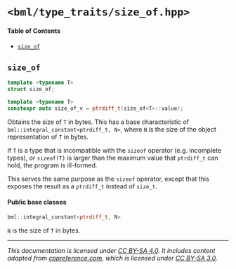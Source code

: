 # `<bml/type_traits/size_of.hpp>`
#### Table of Contents
- [`size_of`](#size_of)

## `size_of`
```c++
template <typename T>
struct size_of;

template <typename T>
constexpr auto size_of_v = ptrdiff_t(size_of<T>::value);
```
Obtains the size of `T` in bytes. This has a base characteristic of
`bml::integral_constant<ptrdiff_t, N>`, where `N` is the size of the object representation of `T` in
bytes.

If `T` is a type that is incompatible with the `sizeof` operator (e.g. incomplete types), or
`sizeof(T)` is larger than the maximum value that `ptrdiff_t` can hold, the program is ill-formed.

This serves the same purpose as the `sizeof` operator, except that this exposes the result as a
`ptrdiff_t` instead of `size_t`.

#### Public base classes
```c++
bml::integral_constant<ptrdiff_t, N>
```
`N` is the size of `T` in bytes.

---
*This documentation is licensed under [CC BY-SA 4.0][1]. It includes content adapted from
[cppreference.com][2], which is licensed under [CC BY-SA 3.0][3].*

[1]: https://creativecommons.org/licenses/by-sa/4.0
[2]: https://en.cppreference.com
[3]: https://creativecommons.org/licenses/by-sa/3.0
